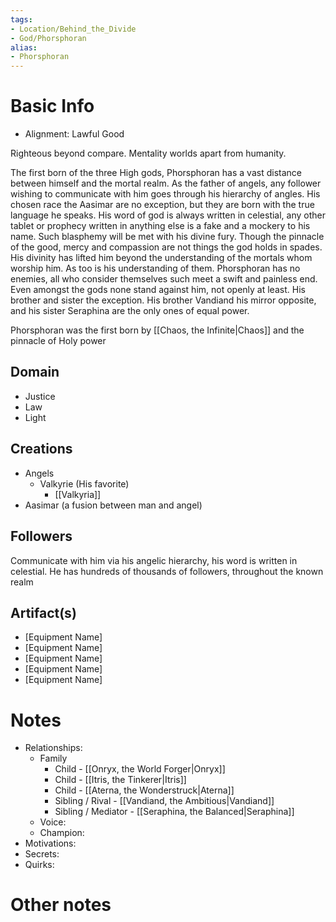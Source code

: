```yaml
---
tags:
- Location/Behind_the_Divide
- God/Phorsphoran
alias:
- Phorsphoran
---
```


# Basic Info
- Alignment: Lawful Good

Righteous beyond compare. Mentality worlds apart from humanity.

The first born of the three High gods, Phorsphoran has a vast distance between himself and the mortal realm. As the father of angels, any follower wishing to communicate with him goes through his hierarchy of angles. His chosen race the Aasimar are no exception, but they are born with the true language he speaks. His word of god is always written in celestial, any other tablet or prophecy written in anything else is a fake and a mockery to his name. Such blasphemy will be met with his divine fury. Though the pinnacle of the good, mercy and compassion are not things the god holds in spades. His divinity has lifted him beyond the understanding of the mortals whom worship him. As too is his understanding of them. Phorsphoran has no enemies, all who consider themselves such meet a swift and painless end. Even amongst the gods none stand against him, not openly at least. His brother and sister the exception. His brother Vandiand his mirror opposite, and his sister Seraphina are the only ones of equal power.

Phorsphoran was the first born by [[Chaos, the Infinite|Chaos]] and the pinnacle of Holy power

## Domain
- Justice
- Law
- Light

## Creations
- Angels
	- Valkyrie (His favorite)
		- [[Valkyria]]
- Aasimar (a fusion between man and angel)

## Followers
Communicate with him via his angelic hierarchy, his word is written in celestial. He has hundreds of thousands of followers, throughout the known realm

## Artifact(s)
- [Equipment Name]
- [Equipment Name]
- [Equipment Name]
- [Equipment Name]
- [Equipment Name]

# Notes
- Relationships: 
	- Family
		- Child - [[Onryx, the World Forger|Onryx]]
		- Child - [[Itris, the Tinkerer|Itris]]
		- Child - [[Aterna, the Wonderstruck|Aterna]]
		- Sibling / Rival - [[Vandiand, the Ambitious|Vandiand]]
		- Sibling / Mediator - [[Seraphina, the Balanced|Seraphina]]
	- Voice: 
	- Champion: 
- Motivations: 
- Secrets: 
- Quirks: 

# Other notes


